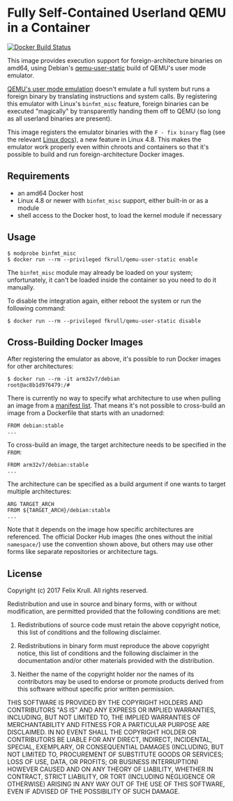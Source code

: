 # Fully Self-Contained Userland QEMU in a Container
[![Docker Build Status](https://img.shields.io/docker/build/fkrull/qemu-user-static.svg?style=flat-square)](https://hub.docker.com/r/fkrull/qemu-user-static/)

This image provides execution support for foreign-architecture binaries on amd64, using Debian's [qemu-user-static](https://packages.debian.org/sid/qemu-user-static) build of QEMU's user mode emulator.

[QEMU's user mode emulation](https://qemu.weilnetz.de/doc/qemu-doc.html#QEMU-User-space-emulator) doesn't emulate a full system but runs a foreign binary by translating instructions and system calls. By registering this emulator with Linux's `binfmt_misc` feature, foreign binaries can be executed "magically" by transparently handing them off to QEMU (so long as all userland binaries are present).

This image registers the emulator binaries with the `F - fix binary` flag (see the relevant [Linux docs](https://www.kernel.org/doc/html/latest/admin-guide/binfmt-misc.html)), a new feature in Linux 4.8. This makes the emulator work properly even within chroots and containers so that it's possible to build and run foreign-architecture Docker images.

## Requirements
* an amd64 Docker host
* Linux 4.8 or newer with `binfmt_misc` support, either built-in or as a module
* shell access to the Docker host, to load the kernel module if necessary

## Usage
```
$ modprobe binfmt_misc
$ docker run --rm --privileged fkrull/qemu-user-static enable
```

The `binfmt_misc` module may already be loaded on your system; unfortunately, it can't be loaded inside the container so you need to do it manually.

To disable the integration again, either reboot the system or run the following command:
```
$ docker run --rm --privileged fkrull/qemu-user-static disable
```

## Cross-Building Docker Images
After registering the emulator as above, it's possible to run Docker images for other architectures:
```
$ docker run --rm -it arm32v7/debian
root@ac8b1d976479:/#
```

There is currently no way to specify what architecture to use when pulling an image from a [manifest list](https://blog.docker.com/2017/09/docker-official-images-now-multi-platform/). That means it's not possible to cross-build an image from a Dockerfile that starts with an unadorned:
```
FROM debian:stable
...
```

To cross-build an image, the target architecture needs to be specified in the `FROM`:
```
FROM arm32v7/debian:stable
...
```

The architecture can be specified as a build argument if one wants to target multiple architectures:
```
ARG TARGET_ARCH
FROM ${TARGET_ARCH}/debian:stable
...
```

Note that it depends on the image how specific architectures are referenced. The official Docker Hub images (the ones without the initial `namespace/`) use the convention shown above, but others may use other forms like separate repositories or architecture tags.

## License
Copyright (c) 2017 Felix Krull. All rights reserved.

Redistribution and use in source and binary forms, with or without modification, are permitted provided that the following conditions are met:

1. Redistributions of source code must retain the above copyright notice, this list of conditions and the following disclaimer.

2. Redistributions in binary form must reproduce the above copyright notice, this list of conditions and the following disclaimer in the documentation and/or other materials provided with the distribution.

3. Neither the name of the copyright holder nor the names of its contributors may be used to endorse or promote products derived from this software without specific prior written permission.

THIS SOFTWARE IS PROVIDED BY THE COPYRIGHT HOLDERS AND CONTRIBUTORS "AS IS" AND ANY EXPRESS OR IMPLIED WARRANTIES, INCLUDING, BUT NOT LIMITED TO, THE IMPLIED WARRANTIES OF MERCHANTABILITY AND FITNESS FOR A PARTICULAR PURPOSE ARE DISCLAIMED. IN NO EVENT SHALL THE COPYRIGHT HOLDER OR CONTRIBUTORS BE LIABLE FOR ANY DIRECT, INDIRECT, INCIDENTAL, SPECIAL, EXEMPLARY, OR CONSEQUENTIAL DAMAGES (INCLUDING, BUT NOT LIMITED TO, PROCUREMENT OF SUBSTITUTE GOODS OR SERVICES; LOSS OF USE, DATA, OR PROFITS; OR BUSINESS INTERRUPTION) HOWEVER CAUSED AND ON ANY THEORY OF LIABILITY, WHETHER IN CONTRACT, STRICT LIABILITY, OR TORT (INCLUDING NEGLIGENCE OR OTHERWISE) ARISING IN ANY WAY OUT OF THE USE OF THIS SOFTWARE, EVEN IF ADVISED OF THE POSSIBILITY OF SUCH DAMAGE.

